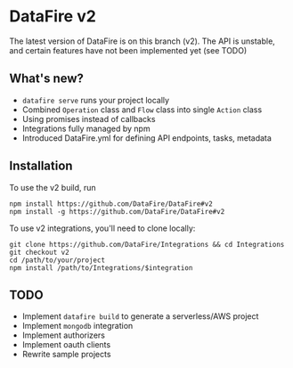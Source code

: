 # DataFire v2
The latest version of DataFire is on this branch (v2). The API is unstable,
and certain features have not been implemented yet (see TODO)

## What's new?
* `datafire serve` runs your project locally
* Combined `Operation` class and `Flow` class into single `Action` class
* Using promises instead of callbacks
* Integrations fully managed by npm
* Introduced DataFire.yml for defining API endpoints, tasks, metadata

## Installation

To use the v2 build, run
```
npm install https://github.com/DataFire/DataFire#v2
npm install -g https://github.com/DataFire/DataFire#v2
```

To use v2 integrations, you'll need to clone locally:

```
git clone https://github.com/DataFire/Integrations && cd Integrations
git checkout v2
cd /path/to/your/project
npm install /path/to/Integrations/$integration
```

## TODO
* Implement `datafire build` to generate a serverless/AWS project
* Implement `mongodb` integration
* Implement authorizers
* Implement oauth clients
* Rewrite sample projects
